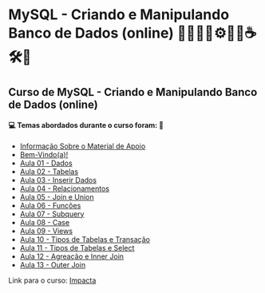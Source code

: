 # MySQL - Criando e Manipulando Banco de Dados (online) 🧑🏻‍💻🎲⚙️🤖🤯☕🛠️💾
## Curso de MySQL - Criando e Manipulando Banco de Dados (online)
#### 💻 Temas abordados durante o curso foram: 🚀
- [Informação Sobre o Material de Apoio](https://github.com/romulovieira777/MySQL_Criando_e_Manipulando_Banco_de_Dados_Online/tree/main/Informacao_Sobre_o_Material_de_Apoio)
- [Bem-Vindo(a)!](https://github.com/romulovieira777/MySQL_Criando_e_Manipulando_Banco_de_Dados_Online/tree/main/Bem_Vindo_A)
- [Aula 01 - Dados](https://github.com/romulovieira777/MySQL_Criando_e_Manipulando_Banco_de_Dados_Online/tree/main/Aula_01_Dados)
- [Aula 02 - Tabelas](https://github.com/romulovieira777/MySQL_Criando_e_Manipulando_Banco_de_Dados_Online/tree/main/Aula_02_Tabelas)
- [Aula 03 - Inserir Dados](https://github.com/romulovieira777/MySQL_Criando_e_Manipulando_Banco_de_Dados_Online/tree/main/Aula_03_Inserir_Dados)
- [Aula 04 - Relacionamentos](https://github.com/romulovieira777/MySQL_Criando_e_Manipulando_Banco_de_Dados_Online/tree/main/Aula_04_Relacionamentos)
- [Aula 05 - Join e Union](https://github.com/romulovieira777/MySQL_Criando_e_Manipulando_Banco_de_Dados_Online/tree/main/Aula_05_Join_e_union)
- [Aula 06 - Funções](https://github.com/romulovieira777/MySQL_Criando_e_Manipulando_Banco_de_Dados_Online/tree/main/Aula_06_Funcoes)
- [Aula 07 - Subquery](https://github.com/romulovieira777/MySQL_Criando_e_Manipulando_Banco_de_Dados_Online/tree/main/Aula_07_Subquery)
- [Aula 08 - Case](https://github.com/romulovieira777/MySQL_Criando_e_Manipulando_Banco_de_Dados_Online/tree/main/Aula_08_Case)
- [Aula 09 - Views](https://github.com/romulovieira777/MySQL_Criando_e_Manipulando_Banco_de_Dados_Online/tree/main/Aula_09_Views)
- [Aula 10 - Tipos de Tabelas e Transação](https://github.com/romulovieira777/MySQL_Criando_e_Manipulando_Banco_de_Dados_Online/tree/main/Aula_10_Tipos_de_Tabelas_e_Transacao)
- [Aula 11 - Tipos de Tabelas e Select](https://github.com/romulovieira777/MySQL_Criando_e_Manipulando_Banco_de_Dados_Online/tree/main/Aula_11_Aula_11_Tipos_De_Tabelas_E_Select)
- [Aula 12 - Agreação e Inner Join](https://github.com/romulovieira777/MySQL_Criando_e_Manipulando_Banco_de_Dados_Online/tree/main/Aula_12_Agreacao_e_Inner_Join)
- [Aula 13 - Outer Join]()

Link para o curso: [Impacta](https://www.impacta.com.br/cursos/mysql-criando-e-manipulando-banco-de-dados-online)
